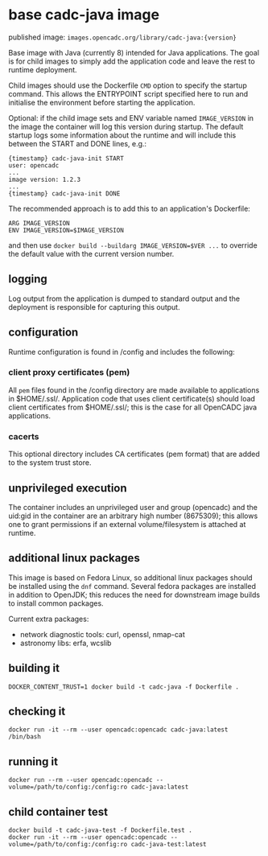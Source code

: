 # base cadc-java image

published image: `images.opencadc.org/library/cadc-java:{version}`

Base image with Java (currently 8) intended for Java applications. The goal is for child 
images to simply add the application code and leave the rest to runtime deployment.

Child images should use the  Dockerfile `CMD` option to specify the startup command. This allows
the ENTRYPOINT script specified here to run and initialise the environment before starting the
application.

Optional: if the child image sets and ENV variable named `IMAGE_VERSION` in the image the 
container will log this version during startup. The default startup logs some information 
about the runtime and will include this between the START and DONE lines, e.g.:
```
{timestamp} cadc-java-init START
user: opencadc
...
image version: 1.2.3
...
{timestamp} cadc-java-init DONE
```

The recommended approach is to add this to an application's Dockerfile:
```
ARG IMAGE_VERSION
ENV IMAGE_VERSION=$IMAGE_VERSION
```
and then use `docker build --buildarg IMAGE_VERSION=$VER ...` to override the default value 
with the current version number.

## logging

Log output from the application is dumped to standard output and the deployment is responsible 
for capturing this output. 

## configuration

Runtime configuration is found in /config and includes the following:

### client proxy certificates (pem)

All `pem` files found in the /config directory are made available to applications in $HOME/.ssl/.
Application code that uses client certificate(s) should load client certificates from $HOME/.ssl/;
this is the case for all OpenCADC java applications.

### cacerts

This optional directory includes CA certificates (pem format) that are added to the system trust store.

## unprivileged execution

The container includes an unprivileged user and group (opencadc) and the uid:gid in the container are an
arbitrary high number (8675309); this allows one to grant permissions if an external volume/filesystem 
is attached at runtime.

## additional linux packages

This image is based on Fedora Linux, so additional linux packages should be installed using the `dnf` command.
Several fedora packages are installed in addition to OpenJDK; this reduces the need for downstream 
image builds to install common packages.

Current extra packages: 
* network diagnostic tools: curl, openssl, nmap-cat
* astronomy libs: erfa, wcslib

## building it
```
DOCKER_CONTENT_TRUST=1 docker build -t cadc-java -f Dockerfile .
```

## checking it
```
docker run -it --rm --user opencadc:opencadc cadc-java:latest /bin/bash
```

## running it
```
docker run --rm --user opencadc:opencadc --volume=/path/to/config:/config:ro cadc-java:latest
```

## child container test
```
docker build -t cadc-java-test -f Dockerfile.test .
docker run -it --rm --user opencadc:opencadc --volume=/path/to/config:/config:ro cadc-java-test:latest
```

